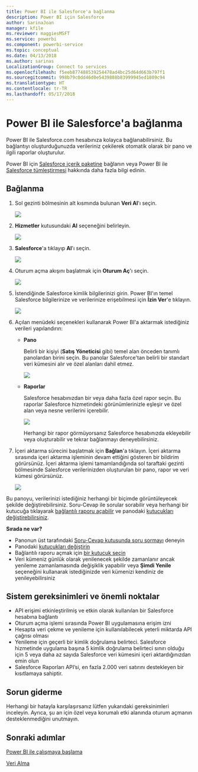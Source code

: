 ```yaml
---
title: Power BI ile Salesforce'a bağlanma
description: Power BI için Salesforce
author: SarinaJoan
manager: kfile
ms.reviewer: maggiesMSFT
ms.service: powerbi
ms.component: powerbi-service
ms.topic: conceptual
ms.date: 04/13/2018
ms.author: sarinas
LocalizationGroup: Connect to services
ms.openlocfilehash: f5eeb877488539254478ad4bc25d64d663b797f1
ms.sourcegitcommit: 998b79c0dd46d0e5439888b83999945ed1809c94
ms.translationtype: HT
ms.contentlocale: tr-TR
ms.lasthandoff: 05/17/2018
---
```

# <a name="connect-to-salesforce-with-power-bi"></a>Power BI ile Salesforce'a bağlanma
Power BI ile Salesforce.com hesabınıza kolayca bağlanabilirsiniz. Bu bağlantıyı oluşturduğunuzda verileriniz çekilerek otomatik olarak bir pano ve ilgili raporlar oluşturulur.

Power BI için [Salesforce içerik paketine](https://app.powerbi.com/getdata/services/salesforce) bağlanın veya Power BI ile [Salesforce tümleştirmesi](https://powerbi.microsoft.com/integrations/salesforce) hakkında daha fazla bilgi edinin.

## <a name="how-to-connect"></a>Bağlanma
1. Sol gezinti bölmesinin alt kısmında bulunan **Veri Al**'ı seçin.
   
   ![](media/service-connect-to-salesforce/pbi_getdata.png) 
2. **Hizmetler** kutusundaki **Al** seçeneğini belirleyin.
   
   ![](media/service-connect-to-salesforce/pbi_getservices.png) 
3. **Salesforce**'a tıklayıp **Al**'ı seçin.  
   
   ![](media/service-connect-to-salesforce/salesforce.png)
4. Oturum açma akışını başlatmak için **Oturum Aç**'ı seçin.
   
    ![](media/service-connect-to-salesforce/dialog.png)
5. İstendiğinde Salesforce kimlik bilgilerinizi girin. Power BI'ın temel Salesforce bilgilerinize ve verilerinize erişebilmesi için **İzin Ver**'e tıklayın.
   
   ![](media/service-connect-to-salesforce/sf_authorize.png)
6. Açılan menüdeki seçenekleri kullanarak Power BI'a aktarmak istediğiniz verileri yapılandırın:
   
   * **Pano**
     
     Belirli bir kişiyi (**Satış Yöneticisi** gibi) temel alan önceden tanımlı panolardan birini seçin. Bu panolar Salesforce'tan belirli bir standart veri kümesini alır ve özel alanları dahil etmez.
     
     ![](media/service-connect-to-salesforce/pbi_salesforcechooserole.png)
   * **Raporlar**
     
     Salesforce hesabınızdan bir veya daha fazla özel rapor seçin. Bu raporlar Salesforce hizmetindeki görünümlerinizle eşleşir ve özel alan veya nesne verilerini içerebilir.
     
     ![](media/service-connect-to-salesforce/pbi_salesforcereports.png)
     
     Herhangi bir rapor görmüyorsanız Salesforce hesabınızda ekleyebilir veya oluşturabilir ve tekrar bağlanmayı deneyebilirsiniz.
7. İçeri aktarma sürecini başlatmak için **Bağlan**'a tıklayın. İçeri aktarma sırasında içeri aktarma işleminin devam ettiğini gösteren bir bildirim görürsünüz. İçeri aktarma işlemi tamamlandığında sol taraftaki gezinti bölmesinde Salesforce verilerinizden oluşturulan bir pano, rapor ve veri kümesi görürsünüz.
   
   ![](media/service-connect-to-salesforce/pbi_getdatasalesforcedash.png)

Bu panoyu, verilerinizi istediğiniz herhangi bir biçimde görüntüleyecek şekilde değiştirebilirsiniz. Soru-Cevap ile sorular sorabilir veya herhangi bir kutucuğa tıklayarak [bağlantılı raporu açabilir](service-dashboard-tiles.md) ve panodaki [kutucukları değiştirebilirsiniz](service-dashboard-edit-tile.md).

**Sırada ne var?**

* Panonun üst tarafındaki [Soru-Cevap kutusunda soru sormayı](power-bi-q-and-a.md) deneyin
* Panodaki [kutucukları değiştirin](service-dashboard-edit-tile.md)
* Bağlantılı raporu açmak için [bir kutucuk seçin](service-dashboard-tiles.md)
* Veri kümeniz günlük olarak yenilenecek şekilde zamanlanır ancak yenileme zamanlamasında değişiklik yapabilir veya **Şimdi Yenile** seçeneğini kullanarak istediğinizde veri kümenizi kendiniz de yenileyebilirsiniz

## <a name="system-requirements-and-considerations"></a>Sistem gereksinimleri ve önemli noktalar
- API erişimi etkinleştirilmiş ve etkin olarak kullanılan bir Salesforce hesabına bağlantı
- Oturum açma işlemi sırasında Power BI uygulamasına erişim izni
- Hesapta veri çekme ve yenileme için kullanılabilecek yeterli miktarda API çağrısı olması
- Yenileme için geçerli bir kimlik doğrulama belirteci. Salesforce hizmetinde uygulama başına 5 kimlik doğrulama belirteci sınırı olduğu için 5 veya daha az sayıda Salesforce veri kümesini içeri aktardığınızdan emin olun
- Salesforce Raporları API’si, en fazla 2.000 veri satırını destekleyen bir kısıtlamaya sahiptir.


## <a name="troubleshooting"></a>Sorun giderme
Herhangi bir hatayla karşılaşırsanız lütfen yukarıdaki gereksinimleri inceleyin. Ayrıca, şu an için özel veya korumalı etki alanında oturum açmanın desteklenmediğini unutmayın.

## <a name="next-steps"></a>Sonraki adımlar
[Power BI ile çalışmaya başlama](service-get-started.md)

[Veri Alma](service-get-data.md)

